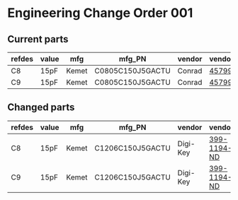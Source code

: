 # Engineering Change Order 001

## Current parts

refdes | value      | mfg        | mfg_PN                 | vendor     | vendor_PN                                                 | remarks
-------|------------|------------|------------------------|------------|-----------------------------------------------------------|--------
C8     | 15pF       | Kemet      | C0805C150J5GACTU       | Conrad     | [457991](https://www.conrad.com/ce/en/product/457991)     |
C9     | 15pF       | Kemet      | C0805C150J5GACTU       | Conrad     | [457991](https://www.conrad.com/ce/en/product/457991)     |

## Changed parts

refdes | value      | mfg        | mfg_PN                 | vendor     | vendor_PN                                                 | remarks
-------|------------|------------|------------------------|------------|-----------------------------------------------------------|--------
C8     | 15pF       | Kemet      | C1206C150J5GACTU       | Digi-Key     | [399-1194-1-ND](https://www.digikey.com/product-detail/en/kemet/C1206C150J5GACTU/399-1194-1-ND/411469) |
C9     | 15pF       | Kemet      | C1206C150J5GACTU       | Digi-Key     | [399-1194-1-ND](https://www.digikey.com/product-detail/en/kemet/C1206C150J5GACTU/399-1194-1-ND/411469) |
